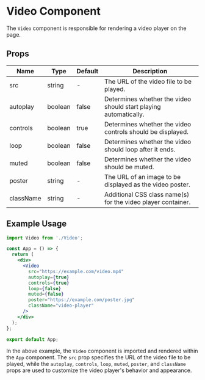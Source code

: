 # Video Component

The `Video` component is responsible for rendering a video player on the page.

## Props

| Name      | Type    | Default | Description                                                      |
| --------- | ------- | ------- | ---------------------------------------------------------------- |
| src       | string  | -       | The URL of the video file to be played.                          |
| autoplay  | boolean | false   | Determines whether the video should start playing automatically. |
| controls  | boolean | true    | Determines whether the video controls should be displayed.       |
| loop      | boolean | false   | Determines whether the video should loop after it ends.          |
| muted     | boolean | false   | Determines whether the video should be muted.                    |
| poster    | string  | -       | The URL of an image to be displayed as the video poster.         |
| className | string  | -       | Additional CSS class name(s) for the video player container.     |

## Example Usage

```jsx
import Video from './Video';

const App = () => {
  return (
    <div>
      <Video
        src="https://example.com/video.mp4"
        autoplay={true}
        controls={true}
        loop={false}
        muted={false}
        poster="https://example.com/poster.jpg"
        className="video-player"
      />
    </div>
  );
};

export default App;
```

In the above example, the `Video` component is imported and rendered within the `App` component. The `src` prop specifies the URL of the video file to be played, while the `autoplay`, `controls`, `loop`, `muted`, `poster`, and `className` props are used to customize the video player's behavior and appearance.
